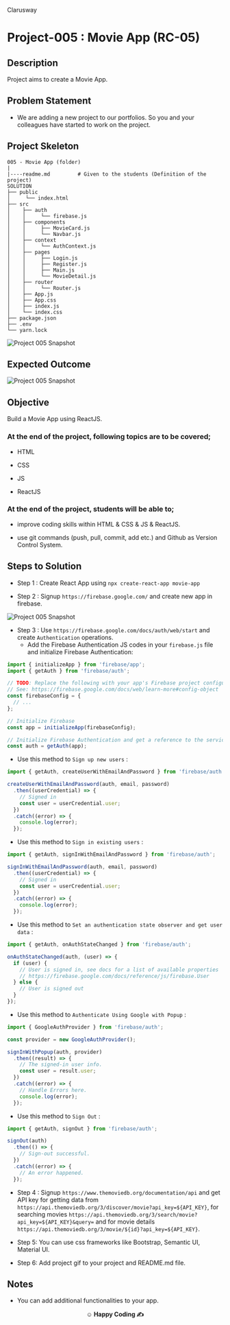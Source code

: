 <p>Clarusway<img align="right"
  src="https://secure.meetupstatic.com/photos/event/3/1/b/9/600_488352729.jpeg"  width="15px"></p>

# Project-005 : Movie App (RC-05)

## Description

Project aims to create a Movie App.

## Problem Statement

- We are adding a new project to our portfolios. So you and your colleagues have started to work on the project.

## Project Skeleton

```
005 - Movie App (folder)
|
|----readme.md         # Given to the students (Definition of the project)
SOLUTION
├── public
│     └── index.html
├── src
│    ├── auth
│    │     └── firebase.js
│    ├── components
│    │     ├── MovieCard.js
│    │     └── Navbar.js
│    ├── context
│    │     └── AuthContext.js
│    ├── pages
│    │     ├── Login.js
│    │     ├── Register.js
│    │     ├── Main.js
│    │     └── MovieDetail.js
│    ├── router
│    │     └── Router.js
│    ├── App.js
│    ├── App.css
│    ├── index.js
│    └── index.css
├── package.json
├── .env
└── yarn.lock
```

![Project 005 Snapshot](movie-app_structure.png)

## Expected Outcome

![Project 005 Snapshot](movie-app.gif)

## Objective

Build a Movie App using ReactJS.

### At the end of the project, following topics are to be covered;

- HTML

- CSS

- JS

- ReactJS

### At the end of the project, students will be able to;

- improve coding skills within HTML & CSS & JS & ReactJS.

- use git commands (push, pull, commit, add etc.) and Github as Version Control System.

## Steps to Solution

- Step 1 : Create React App using `npx create-react-app movie-app`

- Step 2 : Signup `https://firebase.google.com/` and create new app in firebase.

![Project 005 Snapshot](firebase-create-app.gif)

- Step 3 : Use `https://firebase.google.com/docs/auth/web/start` and create `Authentication` operations.
  - Add the Firebase Authentication JS codes in your `firebase.js` file and initialize Firebase Authentication:

```jsx
import { initializeApp } from 'firebase/app';
import { getAuth } from 'firebase/auth';

// TODO: Replace the following with your app's Firebase project configuration at project settings part
// See: https://firebase.google.com/docs/web/learn-more#config-object
const firebaseConfig = {
  // ...
};

// Initialize Firebase
const app = initializeApp(firebaseConfig);

// Initialize Firebase Authentication and get a reference to the service
const auth = getAuth(app);
```

- Use this method to `Sign up new users` :

```jsx
import { getAuth, createUserWithEmailAndPassword } from 'firebase/auth';

createUserWithEmailAndPassword(auth, email, password)
  .then((userCredential) => {
    // Signed in
    const user = userCredential.user;
  })
  .catch((error) => {
    console.log(error);
  });
```

- Use this method to `Sign in existing users` :

```jsx
import { getAuth, signInWithEmailAndPassword } from 'firebase/auth';

signInWithEmailAndPassword(auth, email, password)
  .then((userCredential) => {
    // Signed in
    const user = userCredential.user;
  })
  .catch((error) => {
    console.log(error);
  });
```

- Use this method to `Set an authentication state observer and get user data` :

```jsx
import { getAuth, onAuthStateChanged } from 'firebase/auth';

onAuthStateChanged(auth, (user) => {
  if (user) {
    // User is signed in, see docs for a list of available properties
    // https://firebase.google.com/docs/reference/js/firebase.User
  } else {
    // User is signed out
  }
});
```

- Use this method to `Authenticate Using Google with Popup` :

```jsx
import { GoogleAuthProvider } from 'firebase/auth';

const provider = new GoogleAuthProvider();

signInWithPopup(auth, provider)
  .then((result) => {
    // The signed-in user info.
    const user = result.user;
  })
  .catch((error) => {
    // Handle Errors here.
    console.log(error);
  });
```

- Use this method to `Sign Out` :

```jsx
import { getAuth, signOut } from 'firebase/auth';

signOut(auth)
  .then(() => {
    // Sign-out successful.
  })
  .catch((error) => {
    // An error happened.
  });
```

- Step 4 : Signup `https://www.themoviedb.org/documentation/api` and get API key for getting data from `https://api.themoviedb.org/3/discover/movie?api_key=${API_KEY}`, for searching movies `https://api.themoviedb.org/3/search/movie?api_key=${API_KEY}&query=` and for movie details `https://api.themoviedb.org/3/movie/${id}?api_key=${API_KEY}`.

- Step 5: You can use css frameworks like Bootstrap, Semantic UI, Material UI.

- Step 6: Add project gif to your project and README.md file.

## Notes

- You can add additional functionalities to your app.

**<p align="center">&#9786; Happy Coding &#9997;</p>**
